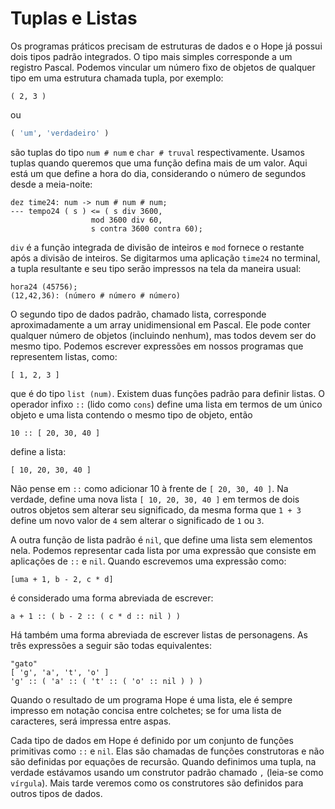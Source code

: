 # Tuplas e Listas

Os programas práticos precisam de estruturas de dados e o Hope já possui dois tipos padrão integrados. O tipo mais simples corresponde a um registro Pascal. Podemos vincular um número fixo de objetos de qualquer tipo em uma estrutura chamada tupla, por exemplo:

```
( 2, 3 )
```
ou
```python
( 'um', 'verdadeiro' )
```
são tuplas do tipo `num # num` e `char # truval` respectivamente. Usamos tuplas quando queremos que uma função defina mais de um valor. Aqui está um que define a hora do dia, considerando o número de segundos desde a meia-noite:

```
dez time24: num -> num # num # num;
--- tempo24 ( s ) <= ( s div 3600,
                  mod 3600 div 60,
                  s contra 3600 contra 60);
```
`div` é a função integrada de divisão de inteiros e `mod` fornece o restante após a divisão de inteiros. Se digitarmos uma aplicação `time24` no terminal, a tupla resultante e seu tipo serão impressos na tela da maneira usual:

```
hora24 (45756);
(12,42,36): (número # número # número)
```
O segundo tipo de dados padrão, chamado lista, corresponde aproximadamente a um array unidimensional em Pascal. Ele pode conter qualquer número de objetos (incluindo nenhum), mas todos devem ser do mesmo tipo. Podemos escrever expressões em nossos programas que representem listas, como:

```
[ 1, 2, 3 ]
```
que é do tipo `list (num)`. Existem duas funções padrão para definir listas. O operador infixo `::` (lido como `cons`) define uma lista em termos de um único objeto e uma lista contendo o mesmo tipo de objeto, então

```
10 :: [ 20, 30, 40 ]
```
define a lista:

```
[ 10, 20, 30, 40 ]
```
Não pense em `::` como adicionar 10 à frente de `[ 20, 30, 40 ]`. Na verdade, define uma nova lista `[ 10, 20, 30, 40 ]` em termos de dois outros objetos sem alterar seu significado, da mesma forma que `1 + 3` define um novo valor de `4` sem alterar o significado de `1` ou `3`.

A outra função de lista padrão é `nil`, que define uma lista sem elementos nela. Podemos representar cada lista por uma expressão que consiste em aplicações de `::` e `nil`. Quando escrevemos uma expressão como:

```
[uma + 1, b - 2, c * d]
```
é considerado uma forma abreviada de escrever:

```
a + 1 :: ( b - 2 :: ( c * d :: nil ) )
```
Há também uma forma abreviada de escrever listas de personagens. As três expressões a seguir são todas equivalentes:

```
"gato"
[ 'g', 'a', 't', 'o' ]
'g' :: ( 'a' :: ( 't' :: ( 'o' :: nil ) ) )
```
Quando o resultado de um programa Hope é uma lista, ele é sempre impresso em notação concisa entre colchetes; se for uma lista de caracteres, será impressa entre aspas.

Cada tipo de dados em Hope é definido por um conjunto de funções primitivas como `::` e `nil`. Elas são chamadas de funções construtoras e não são definidas por equações de recursão. Quando definimos uma tupla, na verdade estávamos usando um construtor padrão chamado `,` (leia-se como `vírgula`). Mais tarde veremos como os construtores são definidos para outros tipos de dados.
